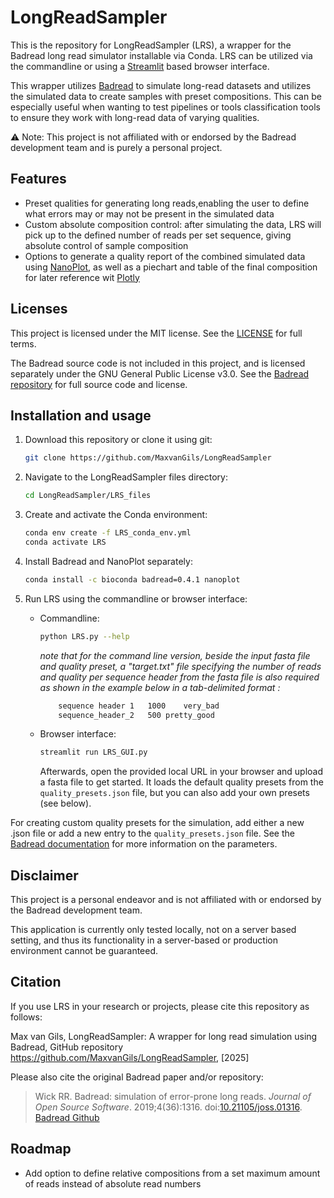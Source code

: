 # LongReadSampler

This is the repository for LongReadSampler (LRS), a wrapper for the Badread long read simulator installable via Conda. LRS can be utilized via the commandline or using a [Streamlit](https://streamlit.io/) based browser interface.

This wrapper utilizes [Badread](https://github.com/rrwick/Badread) to simulate long-read datasets and utilizes the simulated data to create samples with preset compositions. This can be especially useful when wanting to test pipelines or tools classification tools to ensure they work with long-read data of varying qualities.  

⚠️ Note: This project is not affiliated with or endorsed by the Badread development team and is purely a personal project.  

## Features

- Preset qualities for generating long reads,enabling the user to define what errors may or may not be present in the simulated data
- Custom absolute composition control: after simulating the data, LRS will pick up to the defined number of reads per set sequence, giving absolute control of sample composition
- Options to generate a quality report of the combined simulated data using [NanoPlot](https://github.com/wdecoster/NanoPlot), as well as a piechart and table of the final composition for later reference wit [Plotly](https://plotly.com/)

## Licenses

This project is licensed under the MIT license. See the [LICENSE](LICENSE) for full terms.

The Badread source code is not included in this project, and is licensed separately under the GNU General Public License v3.0.
See the [Badread repository](https://github.com/rrwick/Badread) for full source code and license.

## Installation and usage

1. Download this repository or clone it using git:

    ```bash
    git clone https://github.com/MaxvanGils/LongReadSampler
    ```

2. Navigate to the LongReadSampler files directory:

    ```bash
    cd LongReadSampler/LRS_files
    ```

3. Create and activate the Conda environment:

    ```bash
    conda env create -f LRS_conda_env.yml
    conda activate LRS
    ```

4. Install Badread and NanoPlot separately:

    ```bash
    conda install -c bioconda badread=0.4.1 nanoplot
    ```

5. Run LRS using the commandline or browser interface:

    - Commandline:

        ```bash
        python LRS.py --help
        ```

        _note that for the command line version, beside the input fasta file and quality preset, a "target.txt" file specifying the number of reads and quality per sequence header from the fasta file is also required as shown in the example below in a tab-delimited format :_

        ```bash
            sequence header 1	1000	very_bad
            sequence_header_2	500 pretty_good
        ```

    - Browser interface:

        ```bash
        streamlit run LRS_GUI.py
        ```

        Afterwards, open the provided local URL in your browser and upload a fasta file to get started. It loads the default quality presets from the `quality_presets.json` file, but you can also add your own presets (see below).

For creating custom quality presets for the simulation, add either a new .json file or add a new entry to the `quality_presets.json` file. See the [Badread documentation](https://github.com/rrwick/Badread) for more information on the parameters.

## Disclaimer

This project is a personal endeavor and is not affiliated with or endorsed by the Badread development team.  

This application is currently only tested locally, not on a server based setting, and thus its functionality in a server-based or production environment cannot be guaranteed.

## Citation

If you use LRS in your research or projects, please cite this repository as follows:

Max van Gils, LongReadSampler: A wrapper for long read simulation using Badread, GitHub repository <https://github.com/MaxvanGils/LongReadSampler>, [2025]

Please also cite the original Badread paper and/or repository:

> Wick RR. Badread: simulation of error-prone long reads. _Journal of Open Source Software_. 2019;4(36):1316. doi:[10.21105/joss.01316](https://doi.org/10.21105/joss.01316).
>[Badread Github](https://github.com/rrwick/Badread)

## Roadmap

- Add option to define relative compositions from a set maximum amount of reads instead of absolute read numbers